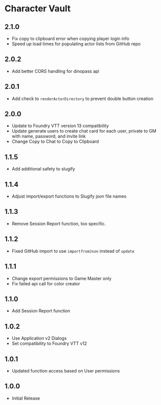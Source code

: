 # Character Vault

## 2.1.0

- Fix copy to clipboard error when copying player login info
- Speed up load times for populating actor lists from GitHub repo

## 2.0.2

- Add better CORS handling for dinopass api

## 2.0.1

- Add check to `renderActorDirectory` to prevent double button creation

## 2.0.0

- Update to Foundry VTT version 13 compatibility
- Update generate users to create chat card for each user, private to GM with name, password, and invite link
- Change Copy to Chat to Copy to Clipboard

## 1.1.5

- Add additional safety to slugify

## 1.1.4

- Adjust import/export functions to Slugify json file names

## 1.1.3

- Remove Session Report function, too specific.

## 1.1.2

- Fixed GitHub import to use `importfromJson` instead of `update`

## 1.1.1

- Change export permissions to Game Master only
- Fix failed api call for color creator

## 1.1.0

- Add Session Report function

## 1.0.2

- Use Application v2 Dialogs
- Set compatibility to Foundry VTT v12

## 1.0.1

- Updated function access based on User permissions

## 1.0.0

- Initial Release
